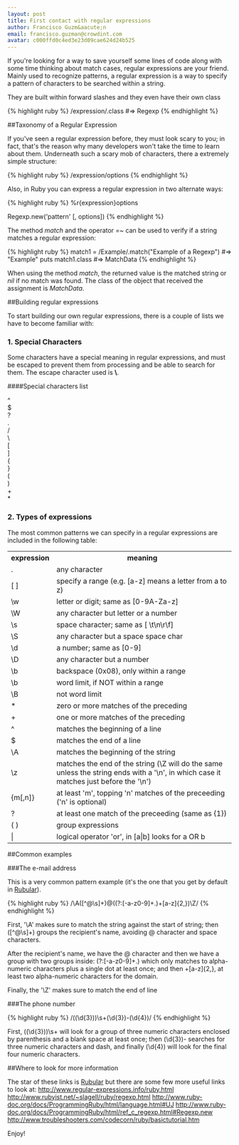 ```yaml
---
layout: post
title: First contact with regular expressions
author: Francisco Guzm&aacute;n
email: francisco.guzman@crowdint.com
avatar: c000ffd0c4ed3e23d09cae624d24b525
---
```


If you're looking for a way to save yourself some lines of code along with some time thinking about match cases, regular expressions are your friend. Mainly used to recognize patterns, a regular expression is a way to specify a pattern of characters to be searched within a string.

They are built within forward slashes and they even have their own class

{% highlight ruby %}
/expression/.class
#=> Regexp
{% endhighlight %}

##Taxonomy of a Regular Expression

If you've seen a regular expression before, they must look scary to you; in fact, that's the reason why many developers won't take the time to learn about them. Underneath such a scary mob of characters, there a extremely simple structure:

{% highlight ruby %}
/expression/options
{% endhighlight %}

Also, in Ruby you can express a regular expression in two alternate ways:

{% highlight ruby %}
%r{expression}options

Regexp.new('pattern' [, options])
{% endhighlight %}

The method *match* and the operator *=~* can be used to verify if a string matches a regular expression:

{% highlight ruby %}
match1 = /Example/.match("Example of a Regexp")
#=> "Example"
puts match1.class
#=> MatchData
{% endhighlight %}

When using the method *match*, the returned value is the matched string or *nil* if no match was found. The class of the object that received the assignment is *MatchData*.

##Building regular expressions

To start building our own regular expressions, there is a couple of lists we have to become familiar with:

### 1. Special Characters

Some characters have a special meaning in regular expressions, and must be escaped to prevent them from processing and be able to search for them. The escape character used is **\\**.

####Special characters list

^  
$  
?  
.  
/  
\\  
[  
]  
{  
}  
(  
)  
+  
\*  	

### 2. Types of expressions

The most common patterns we can specify in a regular expressions are included in the following table:

<table>
	<tr>
		<th>expression</th>
		<th>meaning</th>
  </tr>
  <tr>
		<td>.</td>
		<td>any character</td>
	</tr>
  <tr>
		<td>[ ]</td>
		<td>specify a range (e.g. [a-z] means a letter from a to z)</td>
	</tr>
  <tr>
		<td>\w</td>
		<td>letter or digit; same as [0-9A-Za-z]</td>
	</tr>
  <tr>
		<td>\W</td>
		<td>any character but letter or a number</td>
	</tr>
  <tr>
		<td>\s</td>
		<td>space character; same as [ \t\n\r\f]</td>
	</tr>
  <tr>
	  <td>\S</td>
	  <td>any character but a space space char</td>
	</tr>
  <tr>
	  <td>\d</td>
	  <td>a number; same as [0-9]</td>
	</tr>
  <tr>
	  <td>\D</td>
	  <td>any character but a number</td>
	</tr>
  <tr>
	  <td>\b</td>
	  <td>backspace (0x08), only within a range</td>
	</tr>
  <tr>
	  <td>\b</td>
	  <td>word limit, if NOT within a range</td>
	</tr>
  <tr>
	  <td>\B</td>
	  <td>not word limit</td>
	</tr>
  <tr>
	  <td>*</td>
	  <td>zero or more matches of the preceding</td>
	</tr>
  <tr>
	  <td>+</td>
	  <td>one or more matches of the preceding</td>
	</tr>
  <tr>
	  <td>^</td>
	  <td>matches the beginning of a line</td>
	</tr>
  <tr>
	  <td>$</td>
	  <td>matches the end of a line</td>
	</tr>
	<tr>
		<td>\A</td>
		<td>matches the beginning of the string</td>
	</tr>
	<tr>
		<td>\z</td>
		<td>matches the end of the string (\Z will do the same unless the string ends with a '\n', in which case it matches just before the '\n')</td>
  <tr>
	  <td>{m[,n]}</td>
	  <td>at least 'm', topping 'n' matches of the preceeding ('n' is optional)</td>
	</tr>
  <tr>
	  <td>?</td>
	  <td>at least one match of the preceeding (same as {1})</td>
	</tr>
  <tr>
	  <td>( )</td>
	  <td>group expressions</td>
	</tr>
	<tr>
		<td>|</td>
		<td>logical operator 'or', in [a|b] looks for a OR b</td>
	</tr>
</table>

##Common examples

###The e-mail address

This is a very common pattern example (it's the one that you get by default in [Rubular]("http://rubular.com")).

{% highlight ruby %}
/\A([^@\s]+)@((?:[-a-z0-9]+\.)+[a-z]{2,})\Z/
{% endhighlight %}


First, '\A' makes sure to match the string against the start of string; then ([^@\s]+) groups the recipient's name, avoiding @ character and space characters.

After the recipient's name, we have the @ character and then we have a group with two groups inside: (?:[-a-z0-9]+\.) which only matches to alpha-numeric characters plus a single dot at least once; and then +[a-z]{2,}, at least two alpha-numeric characters for the domain.

Finally, the '\Z' makes sure to match the end of line

###The phone number

{% highlight ruby %}
/\((\d{3})\)\s+(\d{3})-(\d{4})/
{% endhighlight %}

First, \((\d{3})\)\s+ will look for a group of three numeric characters enclosed by parenthesis and a blank space at least once; then (\d{3})- searches for three numeric characters and dash, and finally (\d{4}) will look for the final four numeric characters.

##Where to look for more information

The star of these links is [Rubular]("http://rubular.com")
but there are some few more useful links to look at:
<http://www.regular-expressions.info/ruby.html>
<http://www.rubyist.net/~slagell/ruby/regexp.html>
<http://www.ruby-doc.org/docs/ProgrammingRuby/html/language.html#UJ>
<http://www.ruby-doc.org/docs/ProgrammingRuby/html/ref_c_regexp.html#Regexp.new>
<http://www.troubleshooters.com/codecorn/ruby/basictutorial.htm>

Enjoy!
